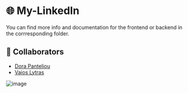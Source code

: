 # :globe_with_meridians: My-LinkedIn
You can find more info and documentation for the frontend or backend in the corrresponding folder.

## :raising_hand: Collaborators
* [Dora Panteliou](https://github.com/dora-jpg)
* [Vaios Lytras](https://github.com/LtVaios)

![image](https://user-images.githubusercontent.com/60042402/170709369-d1fcf229-f265-4d9f-b9b1-a64987d99b57.png)
